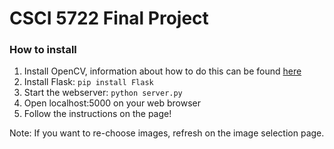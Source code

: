 # CSCI 5722 Final Project

### How to install
  1. Install OpenCV, information about how to do this can be found [here](http://www.pyimagesearch.com/2015/07/20/install-opencv-3-0-and-python-3-4-on-ubuntu/)
  2. Install Flask: ```pip install Flask```
  3. Start the webserver: ```python server.py```
  4. Open localhost:5000 on your web browser
  5. Follow the instructions on the page!
  
Note: If you want to re-choose images, refresh on the image selection page.
  
